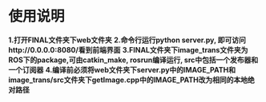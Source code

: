 # 使用说明
**1.打开FINAL文件夹下web文件夹**
**2.命令行运行python server.py, 即可访问http://0.0.0.0:8080/看到前端界面**
**3.FINAL文件夹下image_trans文件夹为ROS下的package,可由catkin_make, rosrun编译运行, src中包括一个发布器和一个订阅器**
**4.编译前必须将web文件夹下server.py中的IMAGE_PATH和image_trans/src文件夹下getImage.cpp中的IMAGE_PATH改为相同的本地绝对路径**
